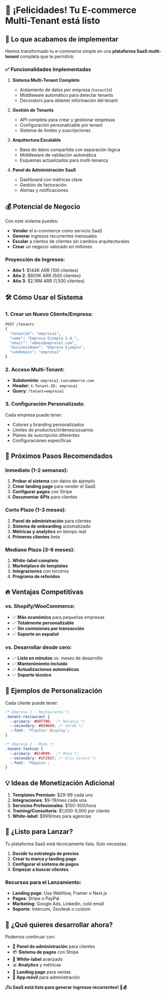 # 🎉 ¡Felicidades! Tu E-commerce Multi-Tenant está listo

## 🚀 Lo que acabamos de implementar

Hemos transformado tu e-commerce simple en una **plataforma SaaS multi-tenant** completa que te permitirá:

### ✅ **Funcionalidades Implementadas**

1. **Sistema Multi-Tenant Completo**
   - Aislamiento de datos por empresa (`tenantId`)
   - Middleware automático para detectar tenants
   - Decorators para obtener información del tenant

2. **Gestión de Tenants**
   - API completa para crear y gestionar empresas
   - Configuración personalizable por tenant
   - Sistema de límites y suscripciones

3. **Arquitectura Escalable**
   - Base de datos compartida con separación lógica
   - Middleware de validación automática
   - Esquemas actualizados para multi-tenancy

4. **Panel de Administración SaaS**
   - Dashboard con métricas clave
   - Gestión de facturación
   - Alertas y notificaciones

## 💰 **Potencial de Negocio**

Con este sistema puedes:
- **Vender** el e-commerce como servicio SaaS
- **Generar** ingresos recurrentes mensuales
- **Escalar** a cientos de clientes sin cambios arquitecturales
- **Crear** un negocio valorado en millones

### Proyección de Ingresos:
- **Año 1**: $144K ARR (100 clientes)
- **Año 2**: $600K ARR (500 clientes)  
- **Año 3**: $2.16M ARR (1,500 clientes)

## 🛠️ **Cómo Usar el Sistema**

### 1. Crear un Nuevo Cliente/Empresa:
```bash
POST /tenants
{
  "tenantId": "empresa1",
  "name": "Empresa Ejemplo S.A.",
  "email": "admin@empresa1.com",
  "businessName": "Empresa Ejemplo",
  "subdomain": "empresa1"
}
```

### 2. Acceso Multi-Tenant:
- **Subdominio**: `empresa1.tuecommerce.com`
- **Header**: `X-Tenant-ID: empresa1`
- **Query**: `?tenant=empresa1`

### 3. Configuración Personalizada:
Cada empresa puede tener:
- Colores y branding personalizados
- Límites de productos/órdenes/usuarios
- Planes de suscripción diferentes
- Configuraciones específicas

## 🎯 **Próximos Pasos Recomendados**

### Inmediato (1-2 semanas):
1. **Probar el sistema** con datos de ejemplo
2. **Crear landing page** para vender el SaaS
3. **Configurar pagos** con Stripe
4. **Documentar APIs** para clientes

### Corto Plazo (1-3 meses):
1. **Panel de administración** para clientes
2. **Sistema de onboarding** automatizado
3. **Métricas y analytics** en tiempo real
4. **Primeros clientes** beta

### Mediano Plazo (3-6 meses):
1. **White-label completo**
2. **Marketplace de templates**
3. **Integraciones** con terceros
4. **Programa de referidos**

## 🔥 **Ventajas Competitivas**

### vs. Shopify/WooCommerce:
- ✅ **Más económico** para pequeñas empresas
- ✅ **Totalmente personalizable**
- ✅ **Sin comisiones por transacción**
- ✅ **Soporte en español**

### vs. Desarrollar desde cero:
- ✅ **Listo en minutos** vs. meses de desarrollo
- ✅ **Mantenimiento incluido**
- ✅ **Actualizaciones automáticas**
- ✅ **Soporte técnico**

## 🎨 **Ejemplos de Personalización**

Cada cliente puede tener:
```css
/* Empresa 1 - Restaurante */
.tenant-restaurant {
  --primary: #D97706;  /* Naranja */
  --secondary: #059669; /* Verde */
  --font: 'Playfair Display';
}

/* Empresa 2 - Moda */
.tenant-fashion {
  --primary: #EC4899;  /* Rosa */
  --secondary: #1F2937; /* Gris oscuro */
  --font: 'Poppins';
}
```

## 💡 **Ideas de Monetización Adicional**

1. **Templates Premium**: $29-99 cada uno
2. **Integraciones**: $9-19/mes cada una
3. **Servicios Profesionales**: $150-300/hora
4. **Training/Consultoría**: $1,000-5,000 por cliente
5. **White-label**: $999/mes para agencias

## 🚀 **¿Listo para Lanzar?**

Tu plataforma SaaS está técnicamente lista. Solo necesitas:

1. **Decidir tu estrategia de precios**
2. **Crear tu marca y landing page**
3. **Configurar el sistema de pagos**
4. **Empezar a buscar clientes**

### Recursos para el Lanzamiento:
- **Landing page**: Usa Webflow, Framer o Next.js
- **Pagos**: Stripe o PayPal
- **Marketing**: Google Ads, LinkedIn, cold email
- **Soporte**: Intercom, Zendesk o custom

## 🎯 **¿Qué quieres desarrollar ahora?**

Podemos continuar con:
- 🔧 **Panel de administración** para clientes
- 💳 **Sistema de pagos** con Stripe
- 🎨 **White-label** avanzado
- 📊 **Analytics** y métricas
- 🚀 **Landing page** para ventas
- 📱 **App móvil** para administración

**¡Tu SaaS está listo para generar ingresos recurrentes! 🚀💰**
